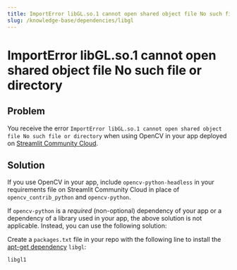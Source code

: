 ```yaml
---
title: ImportError libGL.so.1 cannot open shared object file No such file or directory
slug: /knowledge-base/dependencies/libgl
---
```


# ImportError libGL.so.1 cannot open shared object file No such file or directory

## Problem

You receive the error `ImportError libGL.so.1 cannot open shared object file No such file or directory` when using OpenCV in your app deployed on [Streamlit Community Cloud](https://streamlit.io/cloud).

## Solution

If you use OpenCV in your app, include `opencv-python-headless` in your requirements file on Streamlit Community Cloud in place of `opencv_contrib_python` and `opencv-python`.

If `opencv-python` is a _required_ (non-optional) dependency of your app or a dependency of a library used in your app, the above solution is not applicable. Instead, you can use the following solution:

Create a `packages.txt` file in your repo with the following line to install the [apt-get dependency](/streamlit-community-cloud/get-started/deploy-an-app/app-dependencies#apt-get-dependencies) `libgl`:

```
libgl1
```
